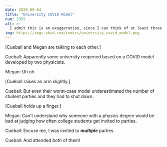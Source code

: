 ```yaml
---
date: 2020-09-04
title: "University COVID Model"
num: 2355
alt: >-
  I admit this is an exaggeration, since I can think of at least three parties I attended while doing my degree, and I'm probably forgetting several more.
img: https://imgs.xkcd.com/comics/university_covid_model.png
---
```

[Cueball and Megan are talking to each other.]

Cueball: Apparently some university reopened based on a COVID model developed by two physicists.

Megan: Uh oh.

[Cueball raises an arm slightly.]

Cueball: But even their worst-case model underestimated the number of student parties and they had to shut down.

[Cueball holds up a finger.]

Megan: Can't understand why someone with a physics degree would be bad at judging how often college students get invited to parties.

Cueball: Excuse me, I was invited to ***multiple*** parties.

Cueball: And attended *both* of them!